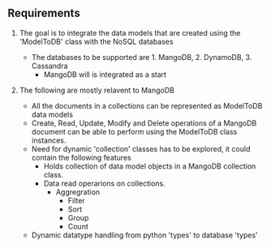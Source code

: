 ## Requirements

1. The goal is to integrate the data models that are created using the 'ModelToDB' class with the NoSQL databases
    - The databases to be supported are 1. MangoDB, 2. DynamoDB, 3. Cassandra
        - MangoDB will is integrated as a start

2. The following are mostly relavent to MangoDB
    - All the documents in a collections can be represented as ModelToDB data models
    - Create, Read, Update, Modify and Delete operations of a MangoDB document can be able to perform using the
      ModelToDB class instances.
    - Need for dynamic 'collection' classes has to be explored, it could contain the following features
        - Holds collection of data model objects in a MangoDB collection class.
        - Data read operarions on collections.
            - Aggregration
                - Filter
                - Sort
                - Group
                - Count
    - Dynamic datatype handling from python 'types' to database 'types'
